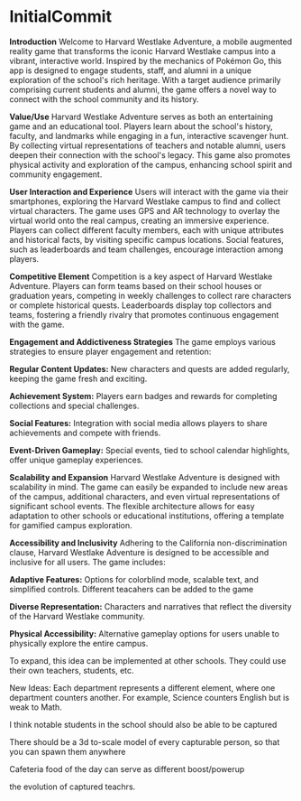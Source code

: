 # InitialCommit

**Introduction**
Welcome to Harvard Westlake Adventure, a mobile augmented reality game that transforms the iconic Harvard Westlake campus into a vibrant, interactive world. Inspired by the mechanics of Pokémon Go, this app is designed to engage students, staff, and alumni in a unique exploration of the school's rich heritage. With a target audience primarily comprising current students and alumni, the game offers a novel way to connect with the school community and its history.

**Value/Use**
Harvard Westlake Adventure serves as both an entertaining game and an educational tool. Players learn about the school's history, faculty, and landmarks while engaging in a fun, interactive scavenger hunt. By collecting virtual representations of teachers and notable alumni, users deepen their connection with the school's legacy. This game also promotes physical activity and exploration of the campus, enhancing school spirit and community engagement.

**User Interaction and Experience**
Users will interact with the game via their smartphones, exploring the Harvard Westlake campus to find and collect virtual characters. The game uses GPS and AR technology to overlay the virtual world onto the real campus, creating an immersive experience. Players can collect different faculty members, each with unique attributes and historical facts, by visiting specific campus locations. Social features, such as leaderboards and team challenges, encourage interaction among players.

**Competitive Element**
Competition is a key aspect of Harvard Westlake Adventure. Players can form teams based on their school houses or graduation years, competing in weekly challenges to collect rare characters or complete historical quests. Leaderboards display top collectors and teams, fostering a friendly rivalry that promotes continuous engagement with the game.

**Engagement and Addictiveness Strategies**
The game employs various strategies to ensure player engagement and retention:

**Regular Content Updates:** New characters and quests are added regularly, keeping the game fresh and exciting.

**Achievement System:** Players earn badges and rewards for completing collections and special challenges.

**Social Features:** Integration with social media allows players to share achievements and compete with friends.

**Event-Driven Gameplay:** Special events, tied to school calendar highlights, offer unique gameplay experiences.

**Scalability and Expansion**
Harvard Westlake Adventure is designed with scalability in mind. The game can easily be expanded to include new areas of the campus, additional characters, and even virtual representations of significant school events. The flexible architecture allows for easy adaptation to other schools or educational institutions, offering a template for gamified campus exploration.

**Accessibility and Inclusivity**
Adhering to the California non-discrimination clause, Harvard Westlake Adventure is designed to be accessible and inclusive for all users. The game includes:

**Adaptive Features:**
Options for colorblind mode, scalable text, and simplified controls. Different teacahers can be added to the game

**Diverse Representation:** Characters and narratives that reflect the diversity of the Harvard Westlake community.

**Physical Accessibility:** Alternative gameplay options for users unable to physically explore the entire campus.

To expand, this idea can be implemented at other schools. They could use their own teachers, students, etc.




New Ideas:
Each department represents a different element, where one department counters another. For example, Science counters English but is weak to Math.

I think notable students in the school should also be able to be captured

There should be a 3d to-scale model of every capturable person, so that you can spawn them anywhere

Cafeteria food of the day can serve as different boost/powerup

the evolution of captured teachrs.
